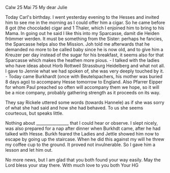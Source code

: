  Calw 25 Mai 75
My dear Julie

Today Carl's birthday. I went yesterday evening to the Hesses and invited him to see me in the morning as I could offer him a cigar. So he came before 8 got (the chocolade) cigar and 1 Thaler, which I enjoined him to bring to his Mama. In going out he said I like this into my Sparcasse, damit die Heiden frömmer werden. It must be something from the Sister: perhaps he fancies, the Sparcasse helps also the Mission. Joh told me afterwards that he demanded no more to be called baby since he is now old, and to give him a Kreuzer per day instead of the sugar for his breakfast, it seems also for that Sparcasse which makes the heathen more pious. - I talked with the ladies who have ideas about Horb Rottweil Strassburg Heidelberg and what not all. I gave to Jennie what we had spoken of, she was very deeply touched by it. - Today came Burkhardt (once with Beutelspachers, his mother was buried 8 days ago) to accompany Hesse tomorrow to England. Also Pfarrer Eipper for whom Paul preached so often will accompany them we hope, so it will be a nice company, probably gathering strength as it proceeds on its way.

They say Rickele uttered some words (towards Hannele) as if she was sorry of what she had said and how she had behaved. To us she seems courteous, but speaks little.

Nothing about ________________ that I could hear or observe. 
I slept nicely, was also prepared for a nap after dinner when Burkhdt came, after he had talked with Hesse. Burkh feared the Ladies and Jettle showed him now to escape by going up the staircase. When he did this against my will he threw my coffee cup to the ground. It proved not invulnerable. So I gave him a lesson and let him out.

No more news, but I am glad that you both found your way easily. May the Lord bless your stay there. With much love to you both
 Your HG
